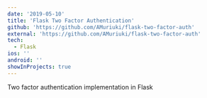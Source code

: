 ```yaml
---
date: '2019-05-10'
title: 'Flask Two Factor Authentication'
github: 'https://github.com/AMuriuki/flask-two-factor-auth'
external: 'https://github.com/AMuriuki/flask-two-factor-auth'
tech:
  - Flask
ios: ''
android: ''
showInProjects: true
---
```


Two factor authentication implementation in Flask
